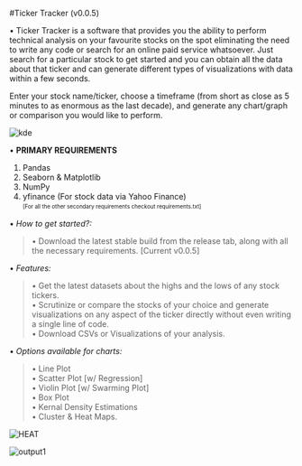 #Ticker Tracker (v0.0.5)

• Ticker Tracker is a software that provides you the ability to perform technical analysis on your favourite stocks on the spot eliminating the need to write any code or search for an online paid service whatsoever. 
Just search for a particular stock to get started and you can obtain all the data about that ticker and can generate different types of visualizations with data within a few seconds. 

Enter your stock name/ticker, choose a timeframe (from short as close as 5 minutes to as enormous as the last decade), and generate any chart/graph or comparison you would like to perform.

![kde](https://user-images.githubusercontent.com/77027543/145730159-1f0af6f3-1064-45ed-a397-a43178a59947.png)

• **PRIMARY REQUIREMENTS**
1. Pandas
2. Seaborn & Matplotlib
3. NumPy
4. yfinance (For stock data via Yahoo Finance)\
<sub><sup>[For all the other secondary requirements checkout requirements.txt]</sup></sub>

• _How to get started?:_
> • Download the latest stable build from the release tab, along with all the necessary requirements. [Current v0.0.5]

• _Features:_
> • Get the latest datasets about the highs and the lows of any stock tickers.\
> • Scrutinize or compare the stocks of your choice and generate visualizations on any aspect of the ticker directly without even writing a single line of code.\
> • Download CSVs or Visualizations of your analysis.

• _Options available for charts:_
> • Line Plot\
> • Scatter Plot [w/ Regression]\
> • Violin Plot [w/ Swarming Plot]\
> • Box Plot\
> • Kernal Density Estimations\
> • Cluster & Heat Maps.

![HEAT](https://user-images.githubusercontent.com/77027543/145730156-1f132909-2fc9-4791-bd2a-66465770e3bb.png)

![output1](https://user-images.githubusercontent.com/77027543/145730160-d532f810-4785-466b-8862-976837ff7a4c.png)
 
